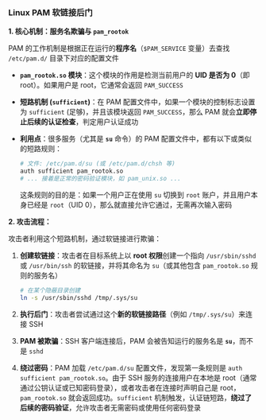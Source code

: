 ### Linux PAM 软链接后门

**1. 核心机制：服务名欺骗与 `pam_rootok`**

PAM 的工作机制是根据正在运行的**程序名**（`$PAM_SERVICE` 变量）去查找 `/etc/pam.d/` 目录下对应的配置文件

- **`pam_rootok.so` 模块**：这个模块的作用是检测当前用户的 **UID 是否为 0**（即 root）。如果用户是 root，它通常会返回 `PAM_SUCCESS`

- **短路机制 (`sufficient`)**：在 PAM 配置文件中，如果一个模块的控制标志设置为 `sufficient` (足够)，并且该模块返回 `PAM_SUCCESS`，那么 PAM 就会**立即停止后续的认证检查**，判定用户认证成功

- **利用点**：很多服务（尤其是 **`su`** 命令）的 PAM 配置文件中，都有以下或类似的短路规则：

  ```bash
  # 文件: /etc/pam.d/su (或 /etc/pam.d/chsh 等)
  auth sufficient pam_rootok.so
  # ... 接着是正常的密码验证模块，如 pam_unix.so ...
  ```

  这条规则的目的是：如果一个用户正在使用 `su` 切换到 `root` 账户，并且用户本身已经是 `root`（UID 0），那么就直接允许它通过，无需再次输入密码

**2. 攻击流程：**

攻击者利用这个短路机制，通过软链接进行欺骗：

1. **创建软链接**：攻击者在目标系统上以 **root 权限**创建一个指向 `/usr/sbin/sshd` 或 `/usr/bin/ssh` 的软链接，并将其命名为 `su`（或其他包含 `pam_rootok.so` 规则的服务名）

   ```bash
   # 在某个隐蔽目录创建
   ln -s /usr/sbin/sshd /tmp/.sys/su
   ```

2. **执行后门**：攻击者尝试通过这个**新的软链接路径**（例如 `/tmp/.sys/su`）来连接 SSH

3. **PAM 被欺骗**：SSH 客户端连接后，PAM 会被告知运行的服务名是 **`su`**，而不是 `sshd`

4. **绕过密码**：PAM 加载 `/etc/pam.d/su` 配置文件，发现第一条规则是 `auth sufficient pam_rootok.so`。由于 SSH 服务的连接用户在本地是 root（通常通过公钥认证或已知密码登录），或者攻击者在连接时声明自己是 root，`pam_rootok.so` 就会返回成功。`sufficient` 机制触发，认证链短路，**绕过了后续的密码验证**，允许攻击者无需密码或使用任何密码登录